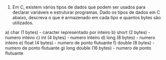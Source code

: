 1) Em C, existem vários tipos de dados que podem ser usados para declarar
variáveis e estruturar programas.
Dado os tipos de dados em C abaixo, descreva o que é armazenado em cada
tipo e quantos bytes são utilizados. 

a) char (1 bytes) - caracter representado por inteiro
b) short (2 bytes) - numero inteiro
c) int (4 bytes) - numero inteiro
d) long (8 bytes) - numero inteiro
e) float (4 bytes) - numero de ponto flutuante
f) double (8 bytes) - numero de ponto flutuante
g) long double (16 bytes) - numero de ponto flutuante

